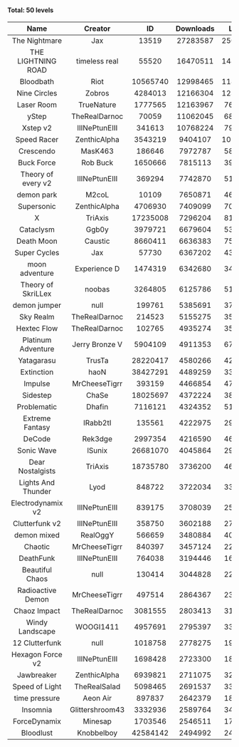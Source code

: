 #### Total: 50 levels

| Name | Creator | ID | Downloads | Likes |
|:---:|:---:|:---:|:---:|:---:|
| The Nightmare | Jax | 13519 | 27283587 | 2506450
| THE LIGHTNING ROAD | timeless real | 55520 | 16470511 | 1488522
| Bloodbath | Riot | 10565740 | 12998465 | 1187536
| Nine Circles | Zobros | 4284013 | 12166304 | 1230964
| Laser Room | TrueNature | 1777565 | 12163967 | 766561
| yStep | TheRealDarnoc | 70059 | 11062045 | 683824
| Xstep v2 | IIINePtunEIII | 341613 | 10768224 | 792678
| Speed Racer | ZenthicAlpha | 3543219 | 9404107 | 1017946
| Crescendo | MasK463 | 186646 | 7972787 | 586730
| Buck Force | Rob Buck | 1650666 | 7815113 | 398960
| Theory of every v2 | IIINePtunEIII | 369294 | 7742870 | 510783
| demon park | M2coL | 10109 | 7650871 | 464155
| Supersonic | ZenthicAlpha | 4706930 | 7409099 | 709593
| X | TriAxis | 17235008 | 7296204 | 810632
| Cataclysm | Ggb0y | 3979721 | 6679604 | 539362
| Death Moon  | Caustic | 8660411 | 6636383 | 753598
| Super Cycles | Jax | 57730 | 6367202 | 435351
| moon adventure | Experience D | 1474319 | 6342680 | 343224
| Theory of SkriLLex | noobas | 3264805 | 6125786 | 513883
| demon jumper | null | 199761 | 5385691 | 378881
| Sky Realm | TheRealDarnoc | 214523 | 5155275 | 355140
| Hextec Flow | TheRealDarnoc | 102765 | 4935274 | 353208
| Platinum Adventure | Jerry Bronze V | 5904109 | 4911353 | 670159
| Yatagarasu  | TrusTa | 28220417 | 4580266 | 428143
| Extinction | haoN | 38427291 | 4489259 | 337477
| Impulse | MrCheeseTigrr | 393159 | 4466854 | 471606
| Sidestep | ChaSe | 18025697 | 4372224 | 385820
| Problematic | Dhafin | 7116121 | 4324352 | 511804
| Extreme Fantasy | IRabb2tI | 135561 | 4222975 | 294055
| DeCode | Rek3dge | 2997354 | 4216590 | 462666
| Sonic Wave | lSunix | 26681070 | 4045864 | 292997
| Dear Nostalgists | TriAxis | 18735780 | 3736200 | 467203
| Lights And Thunder | Lyod | 848722 | 3722034 | 334062
| Electrodynamix v2 | IIINePtunEIII | 839175 | 3708039 | 254546
| Clutterfunk v2 | IIINePtunEIII | 358750 | 3602188 | 275510
| demon mixed | RealOggY | 566659 | 3480884 | 407558
| Chaotic | MrCheeseTigrr | 840397 | 3457124 | 227098
| DeathFunk | IIINePtunEIII | 764038 | 3194446 | 165559
| Beautiful Chaos | null | 130414 | 3044828 | 229281
| Radioactive Demon | MrCheeseTigrr | 497514 | 2864367 | 231564
| Chaoz Impact | TheRealDarnoc | 3081555 | 2803413 | 315148
| Windy Landscape | WOOGI1411 | 4957691 | 2795397 | 337400
| 12 Clutterfunk | null | 1018758 | 2778275 | 190006
| Hexagon Force v2 | IIINePtunEIII | 1698428 | 2723300 | 187258
| Jawbreaker | ZenthicAlpha | 6939821 | 2711075 | 328695
| Speed of Light | TheRealSalad | 5098465 | 2691537 | 336545
| time pressure | Aeon Air | 897837 | 2642379 | 180500
| Insomnia | Glittershroom43 | 3332936 | 2589764 | 346091
| ForceDynamix | Minesap | 1703546 | 2546511 | 175274
| Bloodlust | Knobbelboy | 42584142 | 2494992 | 240485
